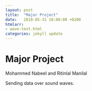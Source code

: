 ```yaml
---
layout: post
title:  "Major Project"
date:   2018-05-31 18:00:00 +0200
htmlarr:
- wave-text.html
categories: jekyll update
---
```


# Major Project

Mohammed Nabeel and Ritinlal Manilal

Sending data over sound waves.
